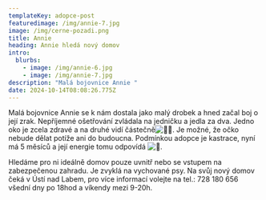```yaml
---
templateKey: adopce-post
featuredimage: /img/annie-7.jpg
image: /img/cerne-pozadi.png
title: Annie
heading: Annie hledá nový domov
intro:
  blurbs:
    - image: /img/annie-6.jpg
    - image: /img/annie-7.jpg
description: "Malá bojovnice Annie "
date: 2024-10-14T08:08:26.775Z
---
```

Malá bojovnice Annie se k nám dostala jako malý drobek a hned začal boj o její zrak. Nepříjemné ošetřování zvládala na jedničku a jedla za dva. Jedno oko je zcela zdravé a na druhé vidí částečně![🙏🏻](https://static.xx.fbcdn.net/images/emoji.php/v9/tfb/1/16/1f64f_1f3fb.png). Je možné, že očko nebude dělat potíže ani do budoucna. Podmínkou adopce je kastrace, nyní má 5 měsíců a její energie tomu odpovídá ![🤪](https://static.xx.fbcdn.net/images/emoji.php/v9/t80/1/16/1f92a.png). 

Hledáme pro ni ideálně domov pouze uvnitř nebo se vstupem na zabezpečenou zahradu. Je zvyklá na vychované psy. Na svůj nový domov čeká v Ústí nad Labem, pro více informací volejte na tel.: 728 180 656 všední dny po 18hod a víkendy mezi 9-20h.